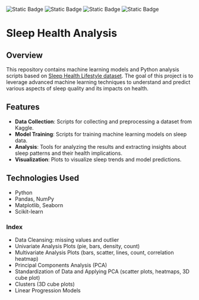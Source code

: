 ![Static Badge](https://img.shields.io/badge/Pandas-2.2.2-%23?style=for-the-badge&color=%239D818B)
![Static Badge](https://img.shields.io/badge/ScikitLearn-1.4.2-%23?style=for-the-badge&color=%23475387)
![Static Badge](https://img.shields.io/badge/Matplotlib-3.8.4-%23?style=for-the-badge&color=%23909C86)
![Static Badge](https://img.shields.io/badge/Seaborn-0.13.2-%23?style=for-the-badge&color=%23796969)

# Sleep Health Analysis

## Overview
This repository contains machine learning models and Python analysis scripts based on [Sleep Health Lifestyle dataset](https://www.kaggle.com/datasets/uom190346a/sleep-health-and-lifestyle-dataset). The goal of this project is to leverage advanced machine learning techniques to understand and predict various aspects of sleep quality and its impacts on health.

## Features
- **Data Collection**: Scripts for collecting and preprocessing a dataset from Kaggle.
- **Model Training**: Scripts for training machine learning models on sleep data.
- **Analysis**: Tools for analyzing the results and extracting insights about sleep patterns and their health implications.
- **Visualization**: Plots to visualize sleep trends and model predictions.

## Technologies Used
- Python
- Pandas, NumPy
- Matplotlib, Seaborn
- Scikit-learn

### Index

- Data Cleansing: missing values and outlier
- Univariate Analysis Plots (pie, bars, density, count)
- Multivariate Analysis Plots (bars, scatter, lines, count, correlation heatmap)
- Principal Components Analysis (PCA)
- Standardization of Data and Applying PCA (scatter plots, heatmaps, 3D cube plot)
- Clusters (3D cube plots)
- Linear Progression Models